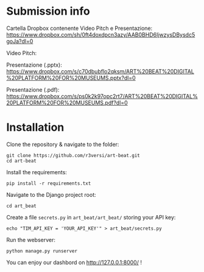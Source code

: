 # Submission info

Cartella Dropbox contenente Video Pitch e Presentazione: https://www.dropbox.com/sh/0ft4doxdpcn3azy/AAB0BHD6IjwzysDBysdc5goJa?dl=0

Video Pitch: 

Presentazione (.pptx): https://www.dropbox.com/s/c70dbubflo2qksm/ART%20BEAT%20DIGITAL%20PLATFORM%20FOR%20MUSEUMS.pptx?dl=0

Presentazione (.pdf): https://www.dropbox.com/s/ps0k2k97opc2rt7/ART%20BEAT%20DIGITAL%20PLATFORM%20FOR%20MUSEUMS.pdf?dl=0


# Installation

Clone the repository & navigate to the folder:

    git clone https://github.com/r3versi/art-beat.git
    cd art-beat

Install the requirements:

    pip install -r requirements.txt

Navigate to the Django project root:

    cd art_beat

Create a file `secrets.py` in `art_beat/art_beat/` storing your API key:

    echo "TIM_API_KEY = 'YOUR_API_KEY'" > art_beat/secrets.py


Run the webserver:

    python manage.py runserver


You can enjoy our dashbord on http://127.0.0.1:8000/ !
